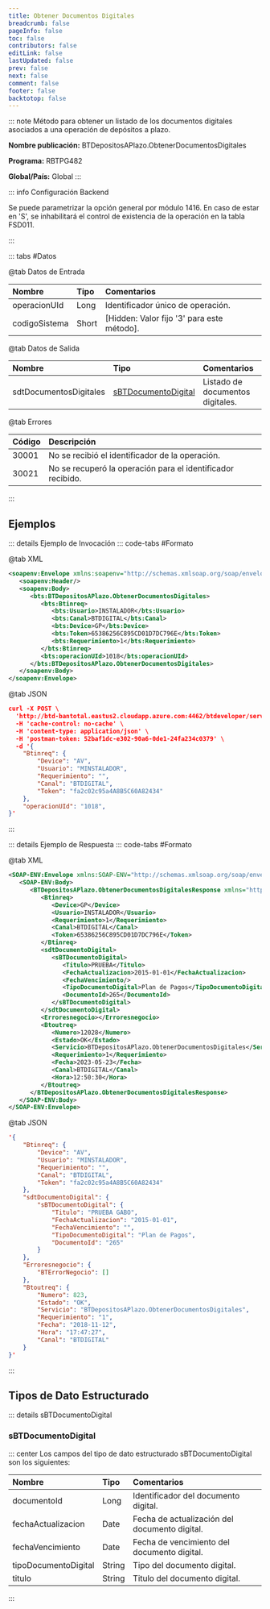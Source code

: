 ```yaml
---
title: Obtener Documentos Digitales
breadcrumb: false
pageInfo: false
toc: false
contributors: false
editLink: false
lastUpdated: false
prev: false
next: false
comment: false
footer: false
backtotop: false
---
```


<!-- ABRE DATOS DEL MÉTODO -->
::: note Método para obtener un listado de los documentos digitales asociados a una operación de depósitos a plazo.

**Nombre publicación:** BTDepositosAPlazo.ObtenerDocumentosDigitales

**Programa:** RBTPG482

**Global/País:** Global
:::
<!-- CIERRA DATOS DEL MÉTODO -->

<!-- ABRE CONFIGURACIÓN BACKEND -->
::: info Configuración Backend

Se puede parametrizar la opción general por módulo 1416. En caso de estar en 'S', se inhabilitará el control de existencia de la operación en la tabla FSD011.
 
:::
<!-- CIERRA CONFIGURACIÓN BACKEND -->

<!-- ABRE TABLA DE DATOS -->
::: tabs #Datos 

@tab Datos de Entrada

Nombre | Tipo | Comentarios
:--------- | :--------- | :---------
operacionUId | Long | Identificador único de operación.
codigoSistema | Short | [Hidden: Valor fijo '3' para este método].

@tab Datos de Salida

Nombre | Tipo | Comentarios
:--------- | :----------- | :-----------
sdtDocumentosDigitales | [sBTDocumentoDigital](#sbtdocumentodigital) | Listado de documentos digitales.

@tab Errores

Código | Descripción
:--------- | :-----------
30001 | No se recibió el identificador de la operación.
30021 | No se recuperó la operación para el identificador recibido.
::: 
<!-- CIERRA TABLA DE DATOS -->

## **Ejemplos**

<!-- ABRE EJEMPLO DE INVOCACIÓN -->
::: details Ejemplo de Invocación 
::: code-tabs #Formato

@tab XML
```xml
<soapenv:Envelope xmlns:soapenv="http://schemas.xmlsoap.org/soap/envelope/" xmlns:bts="http://uy.com.dlya.bantotal/BTSOA/">
   <soapenv:Header/>
   <soapenv:Body>
      <bts:BTDepositosAPlazo.ObtenerDocumentosDigitales>
         <bts:Btinreq>
            <bts:Usuario>INSTALADOR</bts:Usuario>
            <bts:Canal>BTDIGITAL</bts:Canal>
            <bts:Device>GP</bts:Device>
            <bts:Token>65386256C895CD01D7DC796E</bts:Token>
            <bts:Requerimiento>1</bts:Requerimiento>
         </bts:Btinreq>
         <bts:operacionUId>1018</bts:operacionUId>
      </bts:BTDepositosAPlazo.ObtenerDocumentosDigitales>
   </soapenv:Body>
</soapenv:Envelope>
```

@tab JSON
```json
curl -X POST \
  'http://btd-bantotal.eastus2.cloudapp.azure.com:4462/btdeveloper/servlet/com.dlya.bantotal.odwsbt_BTDepositosAPlazo?ObtenerDocumentosDigitales' \
  -H 'cache-control: no-cache' \
  -H 'content-type: application/json' \
  -H 'postman-token: 52baf1dc-e302-90a6-0de1-24fa234c0379' \
  -d '{
	"Btinreq": {
		"Device": "AV",
		"Usuario": "MINSTALADOR",
		"Requerimiento": "",
		"Canal": "BTDIGITAL",
		"Token": "fa2c02c95a4A8B5C60A82434"
	},
	"operacionUId": "1018",
}'
```
:::
<!-- CIERRA EJEMPLO DE INVOCACIÓN -->

<!-- ABRE EJEMPLO DE RESPUESTA -->
::: details Ejemplo de Respuesta 
::: code-tabs #Formato

@tab XML
```xml
<SOAP-ENV:Envelope xmlns:SOAP-ENV="http://schemas.xmlsoap.org/soap/envelope/" xmlns:xsd="http://www.w3.org/2001/XMLSchema" xmlns:SOAP-ENC="http://schemas.xmlsoap.org/soap/encoding/" xmlns:xsi="http://www.w3.org/2001/XMLSchema-instance">
   <SOAP-ENV:Body>
      <BTDepositosAPlazo.ObtenerDocumentosDigitalesResponse xmlns="http://uy.com.dlya.bantotal/BTSOA/">
         <Btinreq>
            <Device>GP</Device>
            <Usuario>INSTALADOR</Usuario>
            <Requerimiento>1</Requerimiento>
            <Canal>BTDIGITAL</Canal>
            <Token>65386256C895CD01D7DC796E</Token>
         </Btinreq>
         <sdtDocumentoDigital>
            <sBTDocumentoDigital>
               <Titulo>PRUEBA</Titulo>
               <FechaActualizacion>2015-01-01</FechaActualizacion>
               <FechaVencimiento/>
               <TipoDocumentoDigital>Plan de Pagos</TipoDocumentoDigital>
               <DocumentoId>265</DocumentoId>
            </sBTDocumentoDigital>
         </sdtDocumentoDigital>
         <Erroresnegocio></Erroresnegocio>
         <Btoutreq>
            <Numero>12028</Numero>
            <Estado>OK</Estado>
            <Servicio>BTDepositosAPlazo.ObtenerDocumentosDigitales</Servicio>
            <Requerimiento>1</Requerimiento>
            <Fecha>2023-05-23</Fecha>
            <Canal>BTDIGITAL</Canal>
            <Hora>12:50:30</Hora>
         </Btoutreq>
      </BTDepositosAPlazo.ObtenerDocumentosDigitalesResponse>
   </SOAP-ENV:Body>
</SOAP-ENV:Envelope>
```

@tab JSON
```json
'{
	"Btinreq": {
		"Device": "AV",
		"Usuario": "MINSTALADOR",
		"Requerimiento": "",
		"Canal": "BTDIGITAL",
		"Token": "fa2c02c95a4A8B5C60A82434"
	},
    "sdtDocumentoDigital": {
        "sBTDocumentoDigital": {
            "Titulo": "PRUEBA GABO",
            "FechaActualizacion": "2015-01-01",
            "FechaVencimiento": "",
            "TipoDocumentoDigital": "Plan de Pagos",
            "DocumentoId": "265"
        }
    },
    "Erroresnegocio": {
        "BTErrorNegocio": []
    },
    "Btoutreq": {
        "Numero": 823,
        "Estado": "OK",
        "Servicio": "BTDepositosAPlazo.ObtenerDocumentosDigitales",
        "Requerimiento": "1",
        "Fecha": "2018-11-12",
        "Hora": "17:47:27",
        "Canal": "BTDIGITAL"
    }
}'
```
::: 
<!-- CIERRA EJEMPLO DE RESPUESTA -->

## **Tipos de Dato Estructurado**

<!-- ABRE SDT -->
::: details sBTDocumentoDigital  

### sBTDocumentoDigital

::: center 
Los campos del tipo de dato estructurado sBTDocumentoDigital son los siguientes: 

Nombre | Tipo | Comentarios 
:--------- | :----------- | :----------- 
documentoId | Long | Identificador del documento digital. 
fechaActualizacion | Date | Fecha de actualización del documento digital. 
fechaVencimiento | Date | Fecha de vencimiento del documento digital. 
tipoDocumentoDigital | String | Tipo del documento digital. 
titulo | String | Titulo del documento digital. 
:::
<!-- CIERRA SDT -->